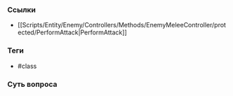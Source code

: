 ### Ссылки
- [[Scripts/Entity/Enemy/Controllers/Methods/EnemyMeleeController/protected/PerformAttack|PerformAttack]]
### Теги
- #class 
### Суть вопроса